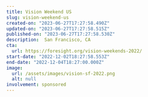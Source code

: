 ```yaml
---
title: Vision Weekend US
slug: vision-weekend-us
created-on: "2023-06-27T17:27:58.490Z"
updated-on: "2023-06-27T17:27:58.515Z"
published-on: "2023-06-27T17:27:58.530Z"
description:  San Francisco, CA
cta:
  url: https://foresight.org/vision-weekends-2022/
start-date: "2022-12-02T18:27:58.553Z"
end-date: "2022-12-04T18:27:00.000Z"
image:
  url: /assets/images/vision-sf-2022.png
  alt: null
involvement: sponsored
---
```

